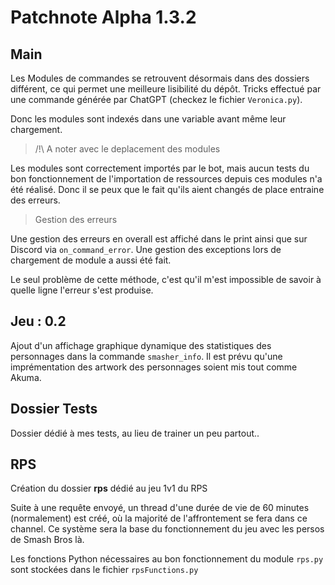 # Patchnote Alpha 1.3.2
## Main
Les Modules de commandes se retrouvent désormais dans des dossiers différent, ce qui permet une meilleure lisibilité du dépôt. Tricks effectué par une commande générée par ChatGPT (checkez le fichier `Veronica.py`).

Donc les modules sont indexés dans une variable avant même leur chargement.

> /!\ A noter avec le deplacement des modules

Les modules sont correctement importés par le bot, mais aucun tests du bon fonctionnement de l'importation de ressources depuis ces modules n'a été réalisé. Donc il se peux que le fait qu'ils aient changés de place entraine des erreurs.

> Gestion des erreurs

Une gestion des erreurs en overall est affiché dans le print ainsi que sur Discord via `on_command_error`. Une gestion des exceptions lors de chargement de module a aussi été fait.

Le seul problème de cette méthode, c'est qu'il m'est impossible de savoir à quelle ligne l'erreur s'est produise.

## Jeu : 0.2
Ajout d'un affichage graphique dynamique des statistiques des personnages dans la commande `smasher_info`. Il est prévu qu'une imprémentation des artwork des personnages soient mis tout comme Akuma.

## Dossier Tests
Dossier dédié à mes tests, au lieu de trainer un peu partout..

## RPS
Création du dossier **rps** dédié au jeu 1v1 du RPS

Suite à une requête envoyé, un thread d'une durée de vie de 60 minutes (normalement) est créé, où la majorité de l'affrontement se fera dans ce channel. Ce système sera la base du fonctionnement du jeu avec les persos de Smash Bros là.

Les fonctions Python nécessaires au bon fonctionnement du module `rps.py` sont stockées dans le fichier `rpsFunctions.py`
